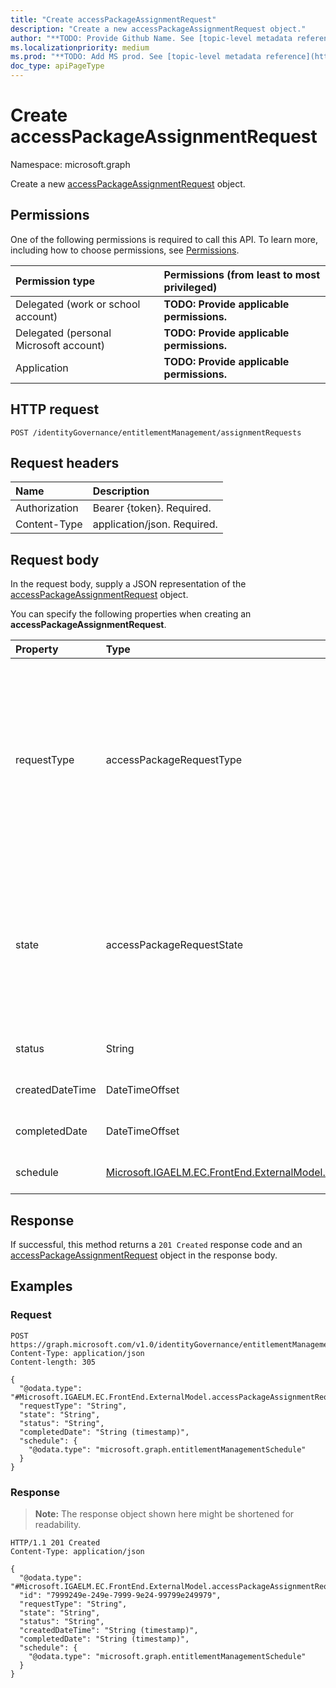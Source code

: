 ```yaml
---
title: "Create accessPackageAssignmentRequest"
description: "Create a new accessPackageAssignmentRequest object."
author: "**TODO: Provide Github Name. See [topic-level metadata reference](https://msgo.azurewebsites.net/add/document/guidelines/metadata.html#topic-level-metadata)**"
ms.localizationpriority: medium
ms.prod: "**TODO: Add MS prod. See [topic-level metadata reference](https://msgo.azurewebsites.net/add/document/guidelines/metadata.html#topic-level-metadata)**"
doc_type: apiPageType
---
```


# Create accessPackageAssignmentRequest
Namespace: microsoft.graph



Create a new [accessPackageAssignmentRequest](../resources/accesspackageassignmentrequest.md) object.

## Permissions
One of the following permissions is required to call this API. To learn more, including how to choose permissions, see [Permissions](/graph/permissions-reference).

|Permission type|Permissions (from least to most privileged)|
|:---|:---|
|Delegated (work or school account)|**TODO: Provide applicable permissions.**|
|Delegated (personal Microsoft account)|**TODO: Provide applicable permissions.**|
|Application|**TODO: Provide applicable permissions.**|

## HTTP request

<!-- {
  "blockType": "ignored"
}
-->
``` http
POST /identityGovernance/entitlementManagement/assignmentRequests
```

## Request headers
|Name|Description|
|:---|:---|
|Authorization|Bearer {token}. Required.|
|Content-Type|application/json. Required.|

## Request body
In the request body, supply a JSON representation of the [accessPackageAssignmentRequest](../resources/accesspackageassignmentrequest.md) object.

You can specify the following properties when creating an **accessPackageAssignmentRequest**.

|Property|Type|Description|
|:---|:---|:---|
|requestType|accessPackageRequestType|**TODO: Add Description**. The possible values are: `notSpecified`, `userAdd`, `userUpdate`, `userRemove`, `adminAdd`, `adminUpdate`, `adminRemove`, `systemAdd`, `systemUpdate`, `systemRemove`, `onBehalfAdd`, `unknownFutureValue`. Optional.|
|state|accessPackageRequestState|**TODO: Add Description**. The possible values are: `submitted`, `pendingApproval`, `delivering`, `delivered`, `deliveryFailed`, `denied`, `scheduled`, `canceled`, `partiallyDelivered`, `unknownFutureValue`. Optional.|
|status|String|**TODO: Add Description** Optional.|
|createdDateTime|DateTimeOffset|**TODO: Add Description** Optional.|
|completedDate|DateTimeOffset|**TODO: Add Description** Optional.|
|schedule|[Microsoft.IGAELM.EC.FrontEnd.ExternalModel.entitlementManagementSchedule](../resources/entitlementmanagementschedule.md)|**TODO: Add Description** Optional.|



## Response

If successful, this method returns a `201 Created` response code and an [accessPackageAssignmentRequest](../resources/accesspackageassignmentrequest.md) object in the response body.

## Examples

### Request
<!-- {
  "blockType": "request",
  "name": "create_accesspackageassignmentrequest_from_"
}
-->
``` http
POST https://graph.microsoft.com/v1.0/identityGovernance/entitlementManagement/assignmentRequests
Content-Type: application/json
Content-length: 305

{
  "@odata.type": "#Microsoft.IGAELM.EC.FrontEnd.ExternalModel.accessPackageAssignmentRequest",
  "requestType": "String",
  "state": "String",
  "status": "String",
  "completedDate": "String (timestamp)",
  "schedule": {
    "@odata.type": "microsoft.graph.entitlementManagementSchedule"
  }
}
```


### Response
>**Note:** The response object shown here might be shortened for readability.
<!-- {
  "blockType": "response",
  "truncated": true,
  "@odata.type": "Microsoft.IGAELM.EC.FrontEnd.ExternalModel.accessPackageAssignmentRequest"
}
-->
``` http
HTTP/1.1 201 Created
Content-Type: application/json

{
  "@odata.type": "#Microsoft.IGAELM.EC.FrontEnd.ExternalModel.accessPackageAssignmentRequest",
  "id": "7999249e-249e-7999-9e24-99799e249979",
  "requestType": "String",
  "state": "String",
  "status": "String",
  "createdDateTime": "String (timestamp)",
  "completedDate": "String (timestamp)",
  "schedule": {
    "@odata.type": "microsoft.graph.entitlementManagementSchedule"
  }
}
```

